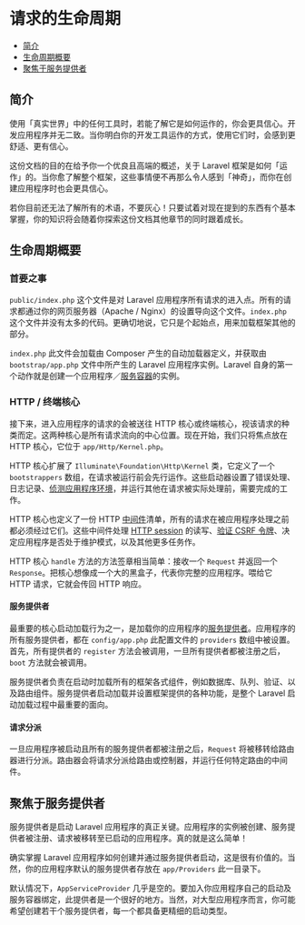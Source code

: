 # 请求的生命周期

- [简介](#introduction)
- [生命周期概要](#lifecycle-overview)
- [聚焦于服务提供者](#focus-on-service-providers)

<a name="introduction"></a>
## 简介

使用「真实世界」中的任何工具时，若能了解它是如何运作的，你会更具信心。开发应用程序并无二致。当你明白你的开发工具运作的方式，使用它们时，会感到更舒适、更有信心。

这份文档的目的在给予你一个优良且高端的概述，关于 Laravel 框架是如何「运作」的。当你愈了解整个框架，这些事情便不再那么令人感到「神奇」，而你在创建应用程序时也会更具信心。

若你目前还无法了解所有的术语，不要灰心！只要试着对现在提到的东西有个基本掌握，你的知识将会随着你探索这份文档其他章节的同时跟着成长。

<a name="lifecycle-overview"></a>
## 生命周期概要

### 首要之事

`public/index.php` 这个文件是对 Laravel 应用程序所有请求的进入点。所有的请求都通过你的网页服务器（Apache / Nginx）的设置导向这个文件。`index.php` 这个文件并没有太多的代码。更确切地说，它只是个起始点，用来加载框架其他的部分。

`index.php` 此文件会加载由 Composer 产生的自动加载器定义，并获取由 `bootstrap/app.php` 文件中所产生的 Laravel 应用程序实例。Laravel 自身的第一个动作就是创建一个应用程序／[服务容器](/docs/{{version}}/container)的实例。

### HTTP / 终端核心

接下来，进入应用程序的请求的会被送往 HTTP 核心或终端核心，视该请求的种类而定。这两种核心是所有请求流向的中心位置。现在开始，我们只将焦点放在 HTTP 核心，它位于 `app/Http/Kernel.php`。

HTTP 核心扩展了 `Illuminate\Foundation\Http\Kernel` 类，它定义了一个 `bootstrappers` 数组，在请求被运行前会先行运作。这些启动器设置了错误处理、日志记录、[侦测应用程序环境](/docs/{{version}}/installation#environment-configuration)，并运行其他在请求被实际处理前，需要完成的工作。

HTTP 核心也定义了一份 HTTP [中间件](/docs/{{version}}/middleware)清单，所有的请求在被应用程序处理之前都必须经过它们。这些中间件处理 [HTTP session](/docs/{{version}}/session) 的读写、[验证 CSRF 令牌](/docs/{{version}}/routing#csrf-protection)、决定应用程序是否处于维护模式，以及其他更多任务作。

HTTP 核心 `handle` 方法的方法签章相当简单：接收一个 `Request` 并返回一个 `Response`。把核心想像成一个大的黑盒子，代表你完整的应用程序。喂给它 HTTP 请求，它就会传回 HTTP 响应。

#### 服务提供者

最重要的核心启动加载行为之一，是加载你的应用程序的[服务提供者](/docs/{{version}}/providers)。应用程序的所有服务提供者，都在 `config/app.php` 此配置文件的 `providers` 数组中被设置。首先，所有提供者的 `register` 方法会被调用，一旦所有提供者都被注册之后，`boot` 方法就会被调用。

服务提供者负责在启动时加载所有的框架各式组件，例如数据库、队列、验证、以及路由组件。服务提供者启动加载并设置框架提供的各种功能，是整个 Laravel 启动加载过程中最重要的面向。

#### 请求分派

一旦应用程序被启动且所有的服务提供者都被注册之后，`Request` 将被移转给路由器进行分派。路由器会将请求分派给路由或控制器，并运行任何特定路由的中间件。

<a name="focus-on-service-providers"></a>
## 聚焦于服务提供者

服务提供者是启动 Laravel 应用程序的真正关键。应用程序的实例被创建、服务提供者被注册、请求被移转至已启动的应用程序。真的就是这么简单！

确实掌握 Laravel 应用程序如何创建并通过服务提供者启动，这是很有价值的。当然，你的应用程序默认的服务提供者存放在 `app/Providers` 此一目录下。

默认情况下，`AppServiceProvider` 几乎是空的。要加入你应用程序自己的启动及服务容器绑定，此提供者是一个很好的地方。当然，对大型应用程序而言，你可能希望创建若干个服务提供者，每一个都具备更精细的启动类型。
